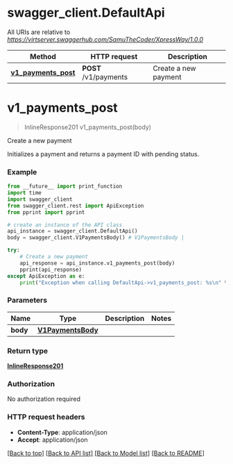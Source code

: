 # swagger_client.DefaultApi

All URIs are relative to *https://virtserver.swaggerhub.com/SamuTheCoder/XpressWay/1.0.0*

Method | HTTP request | Description
------------- | ------------- | -------------
[**v1_payments_post**](DefaultApi.md#v1_payments_post) | **POST** /v1/payments | Create a new payment

# **v1_payments_post**
> InlineResponse201 v1_payments_post(body)

Create a new payment

Initializes a payment and returns a payment ID with pending status.

### Example
```python
from __future__ import print_function
import time
import swagger_client
from swagger_client.rest import ApiException
from pprint import pprint

# create an instance of the API class
api_instance = swagger_client.DefaultApi()
body = swagger_client.V1PaymentsBody() # V1PaymentsBody | 

try:
    # Create a new payment
    api_response = api_instance.v1_payments_post(body)
    pprint(api_response)
except ApiException as e:
    print("Exception when calling DefaultApi->v1_payments_post: %s\n" % e)
```

### Parameters

Name | Type | Description  | Notes
------------- | ------------- | ------------- | -------------
 **body** | [**V1PaymentsBody**](V1PaymentsBody.md)|  | 

### Return type

[**InlineResponse201**](InlineResponse201.md)

### Authorization

No authorization required

### HTTP request headers

 - **Content-Type**: application/json
 - **Accept**: application/json

[[Back to top]](#) [[Back to API list]](../README.md#documentation-for-api-endpoints) [[Back to Model list]](../README.md#documentation-for-models) [[Back to README]](../README.md)

